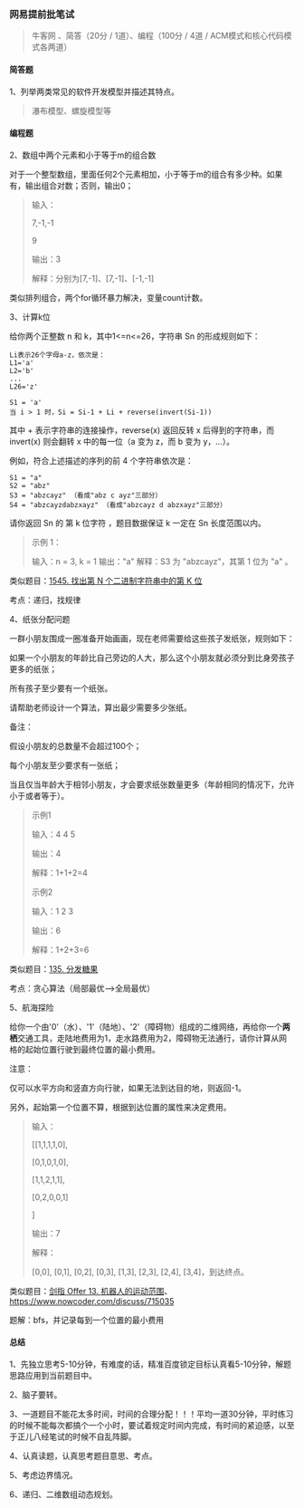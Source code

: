 ### 网易提前批笔试

> 牛客网 、简答（20分 / 1道）、编程（100分 / 4道 / ACM模式和核心代码模式各两道）

#### 简答题

1、列举两类常见的软件开发模型并描述其特点。

> 瀑布模型、螺旋模型等

#### 编程题

2、数组中两个元素和小于等于m的组合数

对于一个整型数组，里面任何2个元素相加，小于等于m的组合有多少种。如果有，输出组合对数；否则，输出0；

> 输入：
>
> 7,-1,-1     
>
> 9
>
> 输出：3 
>
> 解释：分别为[7,-1]、[7,-1]、[-1,-1]

类似排列组合，两个for循环暴力解决，变量count计数。

3、计算k位

给你两个正整数 n 和 k，其中1<=n<=26，字符串  Sn 的形成规则如下：

    Li表示26个字母a-z，依次是：
    L1='a'
    L2='b'
    ...
    L26='z'
    
    S1 = 'a'
    当 i > 1 时，Si = Si-1 + Li + reverse(invert(Si-1))

其中 + 表示字符串的连接操作，reverse(x) 返回反转 x 后得到的字符串，而 invert(x) 则会翻转 x 中的每一位（a 变为 z，而 b 变为 y，...）。

例如，符合上述描述的序列的前 4 个字符串依次是：

    S1 = "a"
    S2 = "abz"
    S3 = "abzcayz" （看成"abz c ayz"三部分）
    S4 = "abzcayzdabzxayz" （看成"abzcayz d abzxayz"三部分）

请你返回  Sn 的 第 k 位字符 ，题目数据保证 k 一定在 Sn 长度范围以内。

> 示例 1：
>
> 输入：n = 3, k = 1
> 输出："a"
> 解释：S3 为 "abzcayz"，其第 1 位为 "a" 。

类似题目：[1545. 找出第 N 个二进制字符串中的第 K 位](https://leetcode-cn.com/problems/find-kth-bit-in-nth-binary-string/)

考点：递归，找规律



4、纸张分配问题

一群小朋友围成一圈准备开始画画，现在老师需要给这些孩子发纸张，规则如下：

如果一个小朋友的年龄比自己旁边的人大，那么这个小朋友就必须分到比身旁孩子更多的纸张；

所有孩子至少要有一个纸张。

请帮助老师设计一个算法，算出最少需要多少张纸。

备注：

假设小朋友的总数量不会超过100个；

每个小朋友至少要求有一张纸；

当且仅当年龄大于相邻小朋友，才会要求纸张数量更多（年龄相同的情况下，允许小于或者等于）。

> 示例1
>
> 输入：4 4 5
>
> 输出：4
>
> 解释：1+1+2=4
>
>
>
> 示例2
>
> 输入：1 2 3
>
> 输出：6
>
> 解释：1+2+3=6

类似题目：[135. 分发糖果](https://leetcode-cn.com/problems/candy/)

考点：贪心算法（局部最优-->全局最优）

5、航海探险

给你一个由'0'（水）、'1'（陆地）、'2'（障碍物）组成的二维网络，再给你一个**两栖**交通工具，走陆地费用为1，走水路费用为2，障碍物无法通行，请你计算从网格的起始位置行驶到最终位置的最小费用。

注意：

仅可以水平方向和竖直方向行驶，如果无法到达目的地，则返回-1。

另外，起始第一个位置不算，根据到达位置的属性来决定费用。

> 输入：
>
> [[1,1,1,1,0],
>
> [0,1,0,1,0],
>
> [1,1,2,1,1],
>
> [0,2,0,0,1]
>
> ]
>
> 输出：7
>
> 解释：
>
> [0,0], [0,1], [0,2], [0,3], [1,3], [2,3], [2,4], [3,4]，到达终点。

类似题目：[剑指 Offer 13. 机器人的运动范围](https://leetcode-cn.com/problems/ji-qi-ren-de-yun-dong-fan-wei-lcof/)、https://www.nowcoder.com/discuss/715035

题解：bfs，并记录每到一个位置的最小费用



#### 总结

1、先独立思考5-10分钟，有难度的话，精准百度锁定目标认真看5-10分钟，解题思路应用到当前题目中。

2、脑子要转。

3、一道题目不能花太多时间，时间的合理分配！！！平均一道30分钟，平时练习的时候不能每次都搞个一个小时，要试着规定时间内完成，有时间的紧迫感，以至于正儿八经笔试的时候不自乱阵脚。

4、认真读题，认真思考题目意思、考点。

5、考虑边界情况。

6、递归、二维数组动态规划。